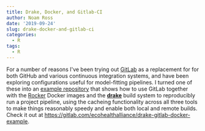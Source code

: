 ```yaml
---
title: Drake, Docker, and Gitlab-CI
author: Noam Ross
date: '2019-09-24'
slug: drake-docker-and-gitlab-ci
categories:
  - R
tags:
  - R
---
```


For a number of reasons I've been trying out [GitLab](https://gitlab.com) as a replacement for for both GitHub and various continuous integration systems, and have been exploring configurations useful for model-fitting pipelines.  I turned one of these into an [example repository](https://gitlab.com/ecohealthalliance/drake-gitlab-docker-example) that shows how to use GitLab together with the [Rocker](https://www.rocker-project.org/) Docker images and the [**drake**](https://docs.ropensci.org/drake/) build system to reproducibly run a project pipeline, using the cacheing functionality across all three tools to make things reasonably speedy and enable both local and remote builds.  Check it out at <https://gitlab.com/ecohealthalliance/drake-gitlab-docker-example>.
